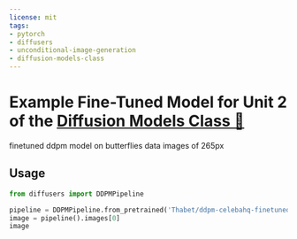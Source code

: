 ```yaml
---
license: mit
tags:
- pytorch
- diffusers
- unconditional-image-generation
- diffusion-models-class
---
```


# Example Fine-Tuned Model for Unit 2 of the [Diffusion Models Class 🧨](https://github.com/huggingface/diffusion-models-class)

finetuned ddpm model on butterflies data images of 265px

## Usage

```python
from diffusers import DDPMPipeline

pipeline = DDPMPipeline.from_pretrained('Thabet/ddpm-celebahq-finetuned-butterflies-2epochs')
image = pipeline().images[0]
image
```
